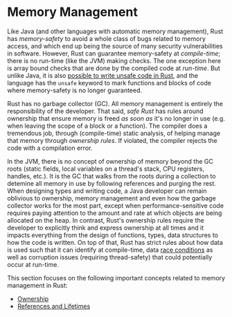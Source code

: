 # Memory Management

Like Java (and other languages with automatic memory management), Rust has _memory-safety_ to avoid a whole class of bugs
related to memory access, and which end up being the source of many security
vulnerabilities in software. However, Rust can guarantee memory-safety at
_compile-time_; there is no run-time (like the JVM) making checks. The one
exception here is array bound checks that are done by the compiled code at
_run-time_. But unlike Java, it is also [possible to write unsafe code in Rust][unsafe-rust], and the language has the `unsafe` keyword to mark
functions and blocks of code where memory-safety is no longer guaranteed.

  [unsafe-rust]: https://doc.rust-lang.org/book/ch19-01-unsafe-rust.html

Rust has no garbage collector (GC). All memory management is entirely the
responsibility of the developer. That said, _safe Rust_ has rules around
ownership that ensure memory is freed _as soon as_ it's no longer in use (e.g.
when leaving the scope of a block or a function). The compiler does a
tremendous job, through (compile-time) static analysis, of helping manage that
memory through _ownership rules_. If violated, the compiler rejects the code
with a compilation error.

In the JVM, there is no concept of ownership of memory beyond the GC roots
(static fields, local variables on a thread's stack, CPU registers, handles,
etc.). It is the GC that walks from the roots during a collection to detemine
all memory in use by following references and purging the rest. When designing
types and writing code, a Java developer can remain oblivious to ownership,
memory management and even how the garbage collector works for the most part,
except when performance-sensitive code requires paying attention to the amount
and rate at which objects are being allocated on the heap. In contrast, Rust's
ownership rules require the developer to explicitly think and express
ownership at all times and it impacts everything from the design of functions,
types, data structures to how the code is written. On top of that, Rust has
strict rules about how data is used such that it can identify at compile-time,
data [race conditions] as well as corruption issues (requiring thread-safety)
that could potentially occur at run-time.

  [race conditions]: https://doc.rust-lang.org/nomicon/races.html

This section focuses on the following important concepts related to memory management in Rust:

- [Ownership](ownership.md)
- [References and Lifetimes](references-and-lifetimes.md)
